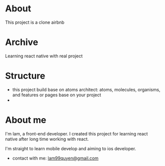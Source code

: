 # About

This project is a clone airbnb

# Archive

Learning react native with real project

# Structure

- this project build base on atoms architect: atoms, molecules, organisms, and features or pages base on your project
-

# About me

I'm lam, a front-end developer. I created this project for learning react native after long time working with react.

I'm straight to learn mobile develop and aiming to ios developer.

- contact with me: lam99quyen@gmail.com
